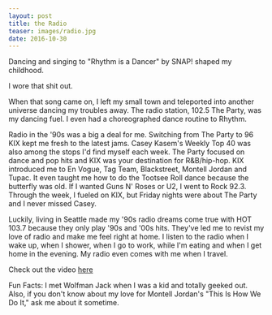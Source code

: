 ```yaml
---
layout: post
title: the Radio
teaser: images/radio.jpg
date: 2016-10-30
---
```


Dancing and singing to "Rhythm is a Dancer" by SNAP! shaped my childhood.

I wore that shit out.

When that song came on, I left my small town and teleported into another universe dancing my troubles away. The radio station, 102.5 The Party, was my dancing fuel. I even had a choreographed dance routine to Rhythm.

Radio in the '90s was a big a deal for me. Switching from The Party to 96 KIX kept me fresh to the latest jams. Casey Kasem's Weekly Top 40 was also among the stops I'd find myself each week. The Party focused on dance and pop hits and KIX was your destination for R&B/hip-hop. KIX introduced me to En Vogue, Tag Team, Blackstreet, Montell Jordan and Tupac. It even taught me how to do the Tootsee Roll dance because the butterfly was old. If I wanted Guns N' Roses or U2, I went to Rock 92.3. Through the week, I fueled on KIX, but Friday nights were about The Party and I never missed Casey.

Luckily, living in Seattle made my '90s radio dreams come true with HOT 103.7 because they only play '90s and '00s hits. They've led me to revist my love of radio and make me feel right at home. I listen to the radio when I wake up, when I shower, when I go to work, while I'm eating and when I get home in the evening. My radio even comes with me when I travel.

Check out the video [here](https://www.youtube.com/watch?v=1XXV8Sg438s)

Fun Facts: I met Wolfman Jack when I was a kid and totally geeked out. Also, if you don't know about my love for Montell Jordan's "This Is How We Do It," ask me about it sometime.
